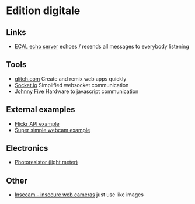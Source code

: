 Edition digitale
===

Links
---
* [ECAL echo server](https://glitch.com/~socket-io-server) echoes / resends all messages to everybody listening

Tools
---
* [glitch.com](https://glitch.com) Create and remix web apps quickly
* [Socket.io](https://socket.io/) Simplified websocket communication
* [Johnny Five](http://johnny-five.io/) Hardware to javascript communication

External examples
---
* [Flickr API example](https://glitch.com/~flickr-api-mashup)
* [Super simple webcam example](https://webcam.glitch.me/) 

Electronics
---
* [Photoresistor (light meter)](https://github.com/rwaldron/johnny-five/blob/master/docs/photoresistor.md)

Other
---
* [Insecam - insecure web cameras](https://www.insecam.org/) just use like images